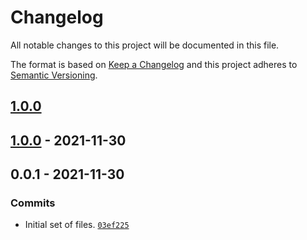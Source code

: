 # Changelog

All notable changes to this project will be documented in this file.

The format is based on [Keep a Changelog](https://keepachangelog.com/en/1.0.0/)
and this project adheres to [Semantic Versioning](https://semver.org/spec/v2.0.0.html).

## [1.0.0](https://github.com/drupol/flake-lock-update-workflow/compare/1.0.0...1.0.0)

## [1.0.0](https://github.com/drupol/flake-lock-update-workflow/compare/0.0.1...1.0.0) - 2021-11-30

## 0.0.1 - 2021-11-30

### Commits

- Initial set of files. [`03ef225`](https://github.com/drupol/flake-lock-update-workflow/commit/03ef2258bdb613067b738a232df4a0ae885867d8)
